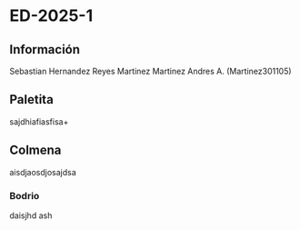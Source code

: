 # ED-2025-1
## Información
Sebastian Hernandez Reyes
Martinez Martinez Andres A. (Martinez301105)

## Paletita
sajdhiafiasfisa+

## Colmena 
aisdjaosdjosajdsa

### Bodrio
daisjhd ash
